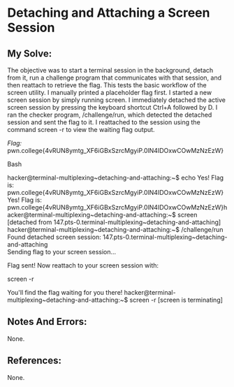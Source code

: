 # Detaching and Attaching a Screen Session


## My Solve:
The objective was to start a terminal session in the background, detach from it, run a challenge program that communicates with that session, and then reattach to retrieve the flag. This tests the basic workflow of the screen utility.
I manually printed a placeholder flag first.
I started a new screen session by simply running screen.
I immediately detached the active screen session by pressing the keyboard shortcut Ctrl+A followed by D.
I ran the checker program, /challenge/run, which detected the detached session and sent the flag to it.
I reattached to the session using the command screen -r to view the waiting flag output.


*Flag:* pwn.college{4vRUN8ymtg_XF6iGBxSzrcMgyiP.0lN4IDOxwCOwMzNzEzW}

Bash

hacker@terminal-multiplexing\~detaching-and-attaching:\~$ echo Yes! Flag is: pwn.college{4vRUN8ymtg_XF6iGBxSzrcMgyiP.0lN4IDOxwCOwMzNzEzW}         
Yes! Flag is: pwn.college{4vRUN8ymtg_XF6iGBxSzrcMgyiP.0lN4IDOxwCOwMzNzEzW}hacker@terminal-multiplexing\~detaching-and-attaching:~$ screen            
\[detached from 147.pts-0.terminal-multiplexing~detaching-and-attaching]             
hacker@terminal-multiplexing\~detaching-and-attaching:\~$ /challenge/run                  
Found detached screen session: 147.pts-0.terminal-multiplexing\~detaching-and-attaching          
Sending flag to your screen session...               

Flag sent! Now reattach to your screen session with:

 screen -r

You'll find the flag waiting for you there!
hacker@terminal-multiplexing\~detaching-and-attaching:\~$ screen -r
\[screen is terminating]


## Notes And Errors:
None.

## References:
None.
